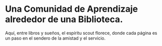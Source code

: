 # Una Comunidad de Aprendizaje alrededor de una Biblioteca.


Aquí, entre libros y sueños, el espíritu scout florece, donde cada página es un paso en el sendero de la amistad y el servicio.
